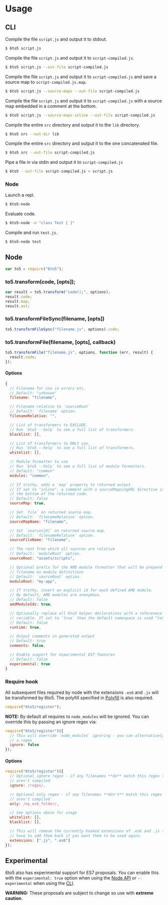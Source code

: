 # Usage

## CLI

Compile the file `script.js` and output it to stdout.

```sh
$ 6to5 script.js
```

Compile the file `script.js` and output it to `script-compiled.js`.

```sh
$ 6to5 script.js --out-file script-compiled.js
```

Compile the file `script.js` and output it to `script-compiled.js` and save a
source map to `script-compiled.js.map`.

```sh
$ 6to5 script.js --source-maps --out-file script-compiled.js
```

Compile the file `script.js` and output it to `script-compiled.js` with a source
map embedded in a comment at the bottom.

```sh
$ 6to5 script.js --source-maps-inline --out-file script-compiled.js
```

Compile the entire `src` directory and output it to the `lib` directory.

```sh
$ 6to5 src --out-dir lib
```

Compile the entire `src` directory and output it to the one concatenated file.

```sh
$ 6to5 src --out-file script-compiled.js
```

Pipe a file in via stdin and output it to `script-compiled.js`

```sh
$ 6to5 --out-file script-compiled.js < script.js
```

### Node

Launch a repl.

```sh
$ 6to5-node
```

Evaluate code.

```sh
$ 6to5-node -e "class Test { }"
```

Compile and run `test.js`.

```sh
$ 6to5-node test
```

## Node

```javascript
var to5 = require("6to5");
```

### to5.transform(code, [opts]);

```javascript
var result = to5.transform("code();", options);
result.code;
result.map;
result.ast;
```

### to5.transformFileSync(filename, [opts])

```javascript
to5.transformFileSync("filename.js", options).code;
```

### to5.transformFile(filename, [opts], callback)

```javascript
to5.transformFile("filename.js", options, function (err, result) {
  result.code;
});
```

#### Options

```javascript
{
  // Filename for use in errors etc.
  // Default: "unknown"
  filename: "filename",

  // Filename relative to `sourceRoot`
  // Default: `filename` option.
  filenameRelative: "",

  // List of transformers to EXCLUDE.
  // Run `6to5 --help` to see a full list of transformers.
  blacklist: [],

  // List of transformers to ONLY use.
  // Run `6to5 --help` to see a full list of transformers.
  whitelist: [],

  // Module formatter to use
  // Run `6to5 --help` to see a full list of module formatters.
  // Default: "common"
  modules: "common",

  // If truthy, adds a `map` property to returned output.
  // If set to "inline", a comment with a sourceMappingURL directive is added to
  // the bottom of the returned code.
  // Default: false
  sourceMap: true,

  // Set `file` on returned source map.
  // Default: `filenameRelative` option.
  sourceMapName: "filename",

  // Set `sources[0]` on returned source map.
  // Default: `filenameRelative` option.
  sourceFileName: "filename",

  // The root from which all sources are relative
  // Default: `moduleRoot` option.
  sourceRoot: "assets/scripts",

  // Optional prefix for the AMD module formatter that will be prepend to the
  // filename on module definitions
  // Default: `sourceRoot` option.
  moduleRoot: "my-app",

  // If truthy, insert an explicit id for each defined AMD module.
  // By default, AMD modules are anonymous.
  // Default: false
  amdModuleIds: true,

  // Optionally replace all 6to5 helper declarations with a referenece to this
  // variable. If set to `true` then the default namespace is used "to5Runtime".
  // Default: false
  runtime: true,

  // Output comments in generated output
  // Default: true
  comments: false,

  // Enable support for experimental ES7 features
  // Default: false
  experimental: true
}
```

### Require hook

All subsequent files required by node with the extensions `.es6` and `.js` will
be transformed by 6to5. The polyfill specified in [Polyfill](polyfill.md) is
also required.

```javascript
require("6to5/register");
```

**NOTE:** By default all requires to `node_modules` will be ignored. You can
override this by passing an ignore regex via:

```javascript
require("6to5/register")({
  // This will override `node_modules` ignoring - you can alternatively pass
  // a regex
  ignore: false
});
```

#### Options

```javascript
require("6to5/register")({
  // Optional ignore regex - if any filenames **do** match this regex then they
  // aren't compiled
  ignore: /regex/,

  // Optional only regex - if any filenames **don't** match this regex then they
  // aren't compiled
  only: /my_es6_folder/,

  // See options above for usage
  whitelist: [],
  blacklist: [],

  // This will remove the currently hooked extensions of .es6 and .js so you'll
  // have to add them back if you want them to be used again.
  extensions: [".js", ".es6"]
});
```

## Experimental

6to5 also has experimental support for ES7 proposals. You can enable this with
the `experimental: true` option when using the [Node API](#node) or
`--experimental` when using the [CLI](#cli).

**WARNING:** These proposals are subject to change so use with
**extreme caution**.
